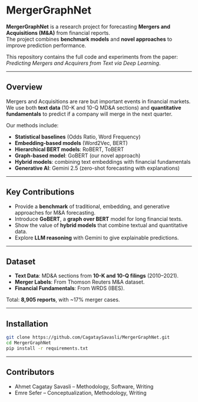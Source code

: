 # MergerGraphNet

**MergerGraphNet** is a research project for forecasting **Mergers and Acquisitions (M&A)** from financial reports.  
The project combines **benchmark models** and **novel approaches** to improve prediction performance.  

This repository contains the full code and experiments from the paper:  
*Predicting Mergers and Acquirers from Text via Deep Learning*.

---

## Overview

Mergers and Acquisitions are rare but important events in financial markets.  
We use both **text data** (10-K and 10-Q MD&A sections) and **quantitative fundamentals** to predict if a company will merge in the next quarter.  

Our methods include:
- **Statistical baselines** (Odds Ratio, Word Frequency)
- **Embedding-based models** (Word2Vec, BERT)
- **Hierarchical BERT models**: RoBERT, ToBERT
- **Graph-based model**: GoBERT (our novel approach)
- **Hybrid models**: combining text embeddings with financial fundamentals
- **Generative AI**: Gemini 2.5 (zero-shot forecasting with explanations)

---

## Key Contributions
- Provide a **benchmark** of traditional, embedding, and generative approaches for M&A forecasting.  
- Introduce **GoBERT**, a **graph over BERT** model for long financial texts.  
- Show the value of **hybrid models** that combine textual and quantitative data.  
- Explore **LLM reasoning** with Gemini to give explainable predictions.  

---

## Dataset

- **Text Data**: MD&A sections from **10-K and 10-Q filings** (2010–2021).  
- **Merger Labels**: From Thomson Reuters M&A dataset.  
- **Financial Fundamentals**: From WRDS (IBES).  

Total: **8,905 reports**, with ~17% merger cases.  

---

## Installation

```bash
git clone https://github.com/CagataySavasli/MergerGraphNet.git
cd MergerGraphNet
pip install -r requirements.txt
```

---

## Contributors

- Ahmet Cagatay Savasli – Methodology, Software, Writing
- Emre Sefer – Conceptualization, Methodology, Writing
